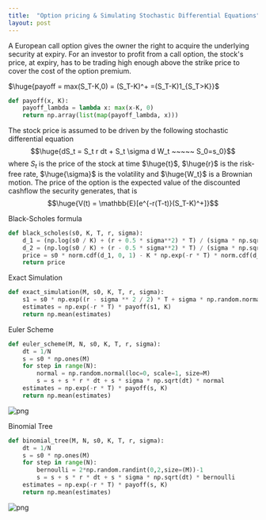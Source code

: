 ```yaml
---
title:  "Option pricing & Simulating Stochastic Differential Equations"
layout: post
---
```


<style TYPE="text/css">
code.has-jax {font: inherit; font-size: 200%; background: inherit; border: inherit;}
</style>
<script type="text/x-mathjax-config">
MathJax.Hub.Config({
    tex2jax: {
        inlineMath: [['$','$'], ['\\(','\\)']],
         chtml: {
            scale: 1.3
        },
        svg: {
            scale: 1.3
        },
        skipTags: ['script', 'noscript', 'style', 'textarea', 'pre'] // removed 'code' entry
    }
});
MathJax.Hub.Queue(function() {
    var all = MathJax.Hub.getAllJax(), i;
    for(i = 0; i < all.length; i += 1) {
        all[i].SourceElement().parentNode.className += ' has-jax';
    }
});
</script>
<script type="text/javascript" src="https://cdnjs.cloudflare.com/ajax/libs/mathjax/2.7.4/MathJax.js?config=TeX-AMS_HTML-full"></script>


A European call option gives the owner the right to acquire the underlying security at expiry. For an investor to profit from a call option, the stock's price, at expiry, has to be trading high enough above the strike price to cover the cost of the option premium.

$\huge{payoff = max(S_T-K,0) = (S_T-K)^+ =(S_T-K)1_{S_T>K}}$

```python
def payoff(x, K):
    payoff_lambda = lambda x: max(x-K, 0)
    return np.array(list(map(payoff_lambda, x)))
```

The stock price is assumed to be driven by the following stochastic differential equation
$$\huge{dS_t = S_t r dt + S_t \sigma d W_t ~~~~~ S_0=s_0}$$
where $S_t$ is the price of the stock at time $\huge{t}$, $\huge{r}$ is the risk-free rate, $\huge{\sigma}$ is the volatility and $\huge{W_t}$ is a Brownian motion. The price of the option is the expected value of the discounted cashflow the security generates, that is $$\huge{V(t) = \mathbb{E}[e^{-r(T-t)}(S_T-K)^+]}$$


Black-Scholes formula

```python
def black_scholes(s0, K, T, r, sigma):
    d_1 = (np.log(s0 / K) + (r + 0.5 * sigma**2) * T) / (sigma * np.sqrt(T))
    d_2 = (np.log(s0 / K) + (r - 0.5 * sigma**2) * T) / (sigma * np.sqrt(T))
    price = s0 * norm.cdf(d_1, 0, 1) - K * np.exp(-r * T) * norm.cdf(d_2, 0, 1) 
    return price
```

Exact Simulation

```python
def exact_simulation(M, s0, K, T, r, sigma):
    s1 = s0 * np.exp((r - sigma ** 2 / 2) * T + sigma * np.random.normal(loc=0, scale=np.sqrt(T), size=M))
    estimates = np.exp(-r * T) * payoff(s1, K)
    return np.mean(estimates)
```

Euler Scheme



```python
def euler_scheme(M, N, s0, K, T, r, sigma):
    dt = 1/N
    s = s0 * np.ones(M)
    for step in range(N):
        normal = np.random.normal(loc=0, scale=1, size=M)
        s = s + s * r * dt + s * sigma * np.sqrt(dt) * normal
    estimates = np.exp(-r * T) * payoff(s, K)
    return np.mean(estimates)
```

![png](../images/2022-02-03-options/stock.png)

Binomial Tree

```python
def binomial_tree(M, N, s0, K, T, r, sigma):
    dt = 1/N
    s = s0 * np.ones(M)
    for step in range(N):
        bernoulli = 2*np.random.randint(0,2,size=(M))-1
        s = s + s * r * dt + s * sigma * np.sqrt(dt) * bernoulli
    estimates = np.exp(-r * T) * payoff(s, K)
    return np.mean(estimates)
```


![png](../images/2022-02-03-options/confidence.png)